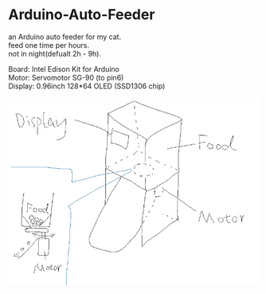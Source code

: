 # Arduino-Auto-Feeder

an Arduino auto feeder for my cat.  
feed one time per hours.  
not in night(defualt 2h - 9h).  

Board: Intel Edison Kit for Arduino  
Motor: Servomotor SG-90 (to pin6)  
Display: 0.96inch 128*64 OLED (SSD1306 chip)  

![info](/info.jpg)
